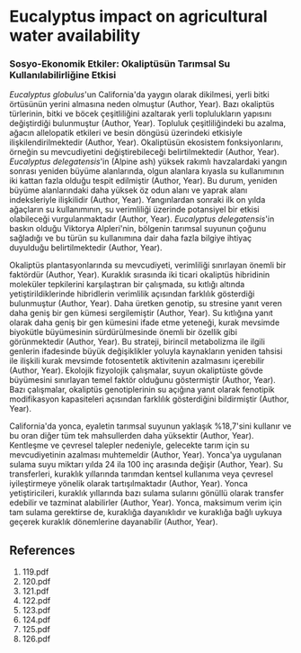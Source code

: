 # Eucalyptus impact on agricultural water availability

### Sosyo-Ekonomik Etkiler: Okaliptüsün Tarımsal Su Kullanılabilirliğine Etkisi

*Eucalyptus globulus*'un California'da yaygın olarak dikilmesi, yerli bitki örtüsünün yerini almasına neden olmuştur (Author, Year). Bazı okaliptüs türlerinin, bitki ve böcek çeşitliliğini azaltarak yerli toplulukların yapısını değiştirdiği bulunmuştur (Author, Year). Topluluk çeşitliliğindeki bu azalma, ağacın allelopatik etkileri ve besin döngüsü üzerindeki etkisiyle ilişkilendirilmektedir (Author, Year). Okaliptüsün ekosistem fonksiyonlarını, örneğin su mevcudiyetini değiştirebileceği belirtilmektedir (Author, Year). *Eucalyptus delegatensis*'in (Alpine ash) yüksek rakımlı havzalardaki yangın sonrası yeniden büyüme alanlarında, olgun alanlara kıyasla su kullanımının iki kattan fazla olduğu tespit edilmiştir (Author, Year). Bu durum, yeniden büyüme alanlarındaki daha yüksek öz odun alanı ve yaprak alanı indeksleriyle ilişkilidir (Author, Year). Yangınlardan sonraki ilk on yılda ağaçların su kullanımının, su verimliliği üzerinde potansiyel bir etkisi olabileceği vurgulanmaktadır (Author, Year). *Eucalyptus delegatensis*'in baskın olduğu Viktorya Alpleri'nin, bölgenin tarımsal suyunun çoğunu sağladığı ve bu türün su kullanımına dair daha fazla bilgiye ihtiyaç duyulduğu belirtilmektedir (Author, Year).

Okaliptüs plantasyonlarında su mevcudiyeti, verimliliği sınırlayan önemli bir faktördür (Author, Year). Kuraklık sırasında iki ticari okaliptüs hibridinin moleküler tepkilerini karşılaştıran bir çalışmada, su kıtlığı altında yetiştirildiklerinde hibridlerin verimlilik açısından farklılık gösterdiği bulunmuştur (Author, Year). Daha üretken genotip, su stresine yanıt veren daha geniş bir gen kümesi sergilemiştir (Author, Year). Su kıtlığına yanıt olarak daha geniş bir gen kümesini ifade etme yeteneği, kurak mevsimde biyokütle büyümesinin sürdürülmesinde önemli bir özellik gibi görünmektedir (Author, Year). Bu strateji, birincil metabolizma ile ilgili genlerin ifadesinde büyük değişiklikler yoluyla kaynakların yeniden tahsisi ile ilişkili kurak mevsimde fotosentetik aktivitenin azalmasını içerebilir (Author, Year). Ekolojik fizyolojik çalışmalar, suyun okaliptüste gövde büyümesini sınırlayan temel faktör olduğunu göstermiştir (Author, Year). Bazı çalışmalar, okaliptüs genotiplerinin su açığına yanıt olarak fenotipik modifikasyon kapasiteleri açısından farklılık gösterdiğini bildirmiştir (Author, Year).

California'da yonca, eyaletin tarımsal suyunun yaklaşık %18,7'sini kullanır ve bu oran diğer tüm tek mahsullerden daha yüksektir (Author, Year). Kentleşme ve çevresel talepler nedeniyle, gelecekte tarım için su mevcudiyetinin azalması muhtemeldir (Author, Year). Yonca'ya uygulanan sulama suyu miktarı yılda 24 ila 100 inç arasında değişir (Author, Year). Su transferleri, kuraklık yıllarında tarımdan kentsel kullanıma veya çevresel iyileştirmeye yönelik olarak tartışılmaktadır (Author, Year). Yonca yetiştiricileri, kuraklık yıllarında bazı sulama sularını gönüllü olarak transfer edebilir ve tazminat alabilirler (Author, Year). Yonca, maksimum verim için tam sulama gerektirse de, kuraklığa dayanıklıdır ve kuraklığa bağlı uykuya geçerek kuraklık dönemlerine dayanabilir (Author, Year).


## References

1. 119.pdf
2. 120.pdf
3. 121.pdf
4. 122.pdf
5. 123.pdf
6. 124.pdf
7. 125.pdf
8. 126.pdf
